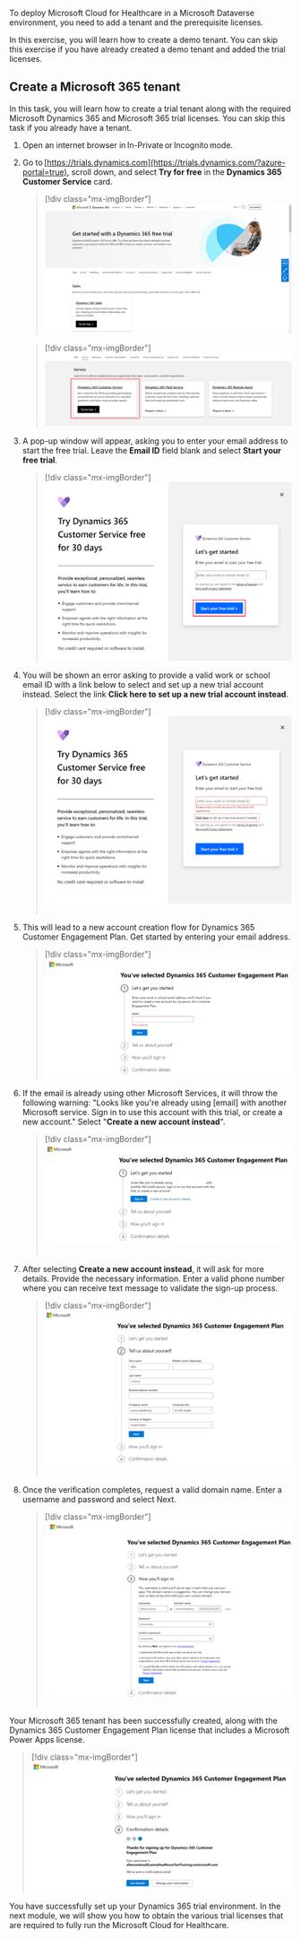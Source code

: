 To deploy Microsoft Cloud for Healthcare in a Microsoft Dataverse environment, you need to add a tenant and the prerequisite licenses. 

In this exercise, you will learn how to create a demo tenant. You can skip this exercise if you have already created a demo tenant and added the trial licenses.

## Create a Microsoft 365 tenant 

In this task, you will learn how to create a trial tenant along with the required Microsoft Dynamics 365 and Microsoft 365 trial licenses. You can skip this task if you already have a tenant. 

1.  Open an internet browser in In-Private or Incognito mode. 

1.  Go to [https://trials.dynamics.com](https://trials.dynamics.com/?azure-portal=true), scroll down, and select **Try for free** in the **Dynamics 365 Customer Service** card. 

	> [!div class="mx-imgBorder"]
	> [![Screenshot of Get started with a Dynamics 365 free trial.](../media/trial.png)](../media/trial.png#lightbox)

	> [!div class="mx-imgBorder"]
	> [![Screenshot of the Try for free button in the Dynamics 365 Customer Service card.](../media/customer-service.png)](../media/customer-service.png#lightbox)

1.  A pop-up window will appear, asking you to enter your email address to start the free trial. Leave the **Email ID** field blank and select **Start your free trial**. 

	> [!div class="mx-imgBorder"]
	> [![Screenshot of the Start your free trial button.](../media/start-trial.png)](../media/start-trial.png#lightbox)

1.  You will be shown an error asking to provide a valid work or school email ID with a link below to select and set up a new trial account instead. Select the link **Click here to set up a new trial account instead**. 

	> [!div class="mx-imgBorder"]
	> [![Screenshot of the Click here to set up a new trial account message.](../media/click-here.png)](../media/click-here.png#lightbox)  

1.  This will lead to a new account creation flow for Dynamics 365 Customer Engagement Plan. Get started by entering your email address. 

	> [!div class="mx-imgBorder"]
	> [![Screenshot of the email address field.](../media/email.png)](../media/email.png#lightbox)

1.  If the email is already using other Microsoft Services, it will throw the following warning:
"Looks like you're already using \[email\] with another Microsoft service. Sign in to use this account with this trial, or create a new account." Select \"**Create a new account instead**\".

	> [!div class="mx-imgBorder"]
	> [![Screenshot of the warning stating that the email address is already in use.](../media/warning.png)](../media/warning.png#lightbox) 

1.  After selecting **Create a new account instead**, it will ask for more details. Provide the necessary information. Enter a valid phone number where you can receive text message to validate the sign-up process.  

	> [!div class="mx-imgBorder"]
	> [![Screenshot of the window to create a new account.](../media/new-account.png)](../media/new-account.png#lightbox)   

1.  Once the verification completes, request a valid domain name. Enter a username and password and select Next.

	> [!div class="mx-imgBorder"]
	> [![Screenshot of the valid domain name check availability window.](../media/domain.png)](../media/domain.png#lightbox)   

Your Microsoft 365 tenant has been successfully created, along with the Dynamics 365 Customer Engagement Plan license that includes a Microsoft Power Apps license. 

> [!div class="mx-imgBorder"]
> [![Screenshot of the successful sign-up message.](../media/success.png)](../media/success.png#lightbox)

You have successfully set up your Dynamics 365 trial environment. In the next module, we will show you how to obtain the various trial licenses that are required to fully run the Microsoft Cloud for Healthcare.

